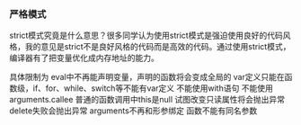 ### 严格模式

strict模式究竟是什么意思？很多同学认为使用strict模式是强迫使用良好的代码风格，我的意见是strict不是良好风格的代码而是高效的代码。通过使用strict模式，编译器有了把变量优化成内存地址的能力。

具体限制为
eval中不再能声明变量，声明的函数将会变成全局的
var定义只能在函数级，if、for、while、switch等不能有var定义
不能使用with语句
不能使用arguments.callee
普通的函数调用中this是null
试图改变只读属性将会抛出异常
delete失败会抛出异常
arguments不再和形参绑定 
函数不能有同名参数

